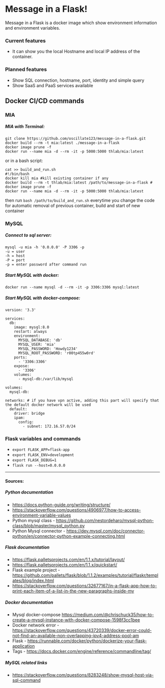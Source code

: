 Message in a Flask!
================================================================

Message in a Flask is a docker image which show environment information and environment variables.

### Current features
- It can show you the local Hostname and local IP address of the container.

### Planned features
- Show SQL connection, hostname, port, identity and simple query
- Show SaaS and PaaS services available


## Docker CI/CD commands



### MIA

##### MIA with Terminal:
```
git clone https://github.com/oscillate123/message-in-a-flask.git
docker build --rm -t mia:latest ./message-in-a-flask
docker image prune -f
docker run --name mia -d --rm -it -p 5000:5000 thlab/mia:latest
```
or in a bash script:
```
cat >> build_and_run.sh
#!/bin/bash
docker kill mia #kill existing container if any
docker build --rm -t thlab/mia:latest /path/to/message-in-a-flask #
docker image prune -f
docker run --name mia -d --rm -it -p 5000:5000 thlab/mia:latest
```
then run `bash /path/to/build_and_run.sh` everytime you change the code for automatic removal of previous container, build and start of new container



### MySQL

##### Connect to sql server:
```
mysql -u mia -h '0.0.0.0' -P 3306 -p
-u = user
-h = host
-P = port
-p = enter password after command run
```

##### Start MySQL with docker:
```
docker run --name mysql -d --rm -it -p 3306:3306 mysql:latest
```

##### Start MySQL with docker-compose:
```
version: '3.3'

services:
  db:
    image: mysql:8.0
    restart: always
    environment:
      MYSQL_DATABASE: 'db'
      MYSQL_USER: 'mia'
      MYSQL_PASSWORD: 'Howdy1234'
      MYSQL_ROOT_PASSWORD: 'r00tp455w0rd'
    ports:
      - '3306:3306'
    expose:
      - '3306'
    volumes:
      - mysql-db:/var/lib/mysql

volumes:
  mysql-db:

networks: # if you have vpn active, adding this part will specify that the default docker network will be used
  default:
    driver: bridge
    ipam:
      config:
        - subnet: 172.16.57.0/24
```



### Flask variables and commands

- `export FLASK_APP=flask-app`
- `export FLASK_ENV=development`
- `export FLASK_DEBUG=1`
- `flask run --host=0.0.0.0`

--------------------------------------

#### Sources:


##### Python documentation 
- https://docs.python-guide.org/writing/structure/
- https://stackoverflow.com/questions/4906977/how-to-access-environment-variable-values
- Python mysql class - https://github.com/nestordeharo/mysql-python-class/blob/master/mysql_python.py
- Python Mysql connector - https://dev.mysql.com/doc/connector-python/en/connector-python-example-connecting.html


##### Flask documentation
- https://flask.palletsprojects.com/en/1.1.x/tutorial/layout/
- https://flask.palletsprojects.com/en/1.1.x/quickstart/
- Flask example project - https://github.com/pallets/flask/blob/1.1.2/examples/tutorial/flaskr/templates/blog/index.html
- https://stackoverflow.com/questions/32677167/in-a-flask-app-how-to-print-each-item-of-a-list-in-the-new-paragraphs-inside-my


##### Docker documentation
- Mysql docker-compose https://medium.com/@chrischuck35/how-to-create-a-mysql-instance-with-docker-compose-1598f3cc1bee
- Docker network error - https://stackoverflow.com/questions/43720339/docker-error-could-not-find-an-available-non-overlapping-ipv4-address-pool-am
- Flask - https://runnable.com/docker/python/dockerize-your-flask-application
- Tags - https://docs.docker.com/engine/reference/commandline/tag/


##### MySQL related links
- https://stackoverflow.com/questions/8283248/show-mysql-host-via-sql-command